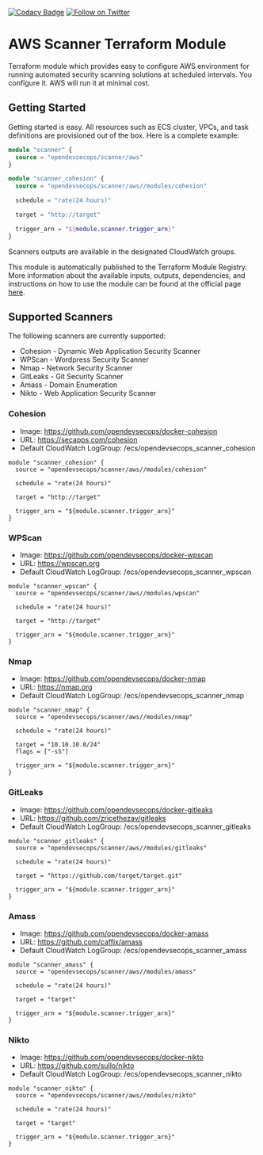 [![Codacy Badge](https://api.codacy.com/project/badge/Grade/5815b10c6daf46b0a3e6606ce812898e)](https://www.codacy.com/app/OpenDevSecOps/terraform-aws-scanner?utm_source=github.com&amp;utm_medium=referral&amp;utm_content=opendevsecops/terraform-aws-scanner&amp;utm_campaign=Badge_Grade)
[![Follow on Twitter](https://img.shields.io/twitter/follow/opendevsecops.svg?logo=twitter)](https://twitter.com/opendevsecops)

# AWS Scanner Terraform Module

Terraform module which provides easy to configure AWS environment for running automated security scanning solutions at scheduled intervals. You configure it. AWS will run it at minimal cost.

## Getting Started

Getting started is easy. All resources such as ECS cluster, VPCs, and task definitions are provisioned out of the box. Here is a complete example:

```terraform
module "scanner" {
  source = "opendevsecops/scanner/aws"
}

module "scanner_cohesion" {
  source = "opendevsecops/scanner/aws//modules/cohesion"

  schedule = "rate(24 hours)"

  target = "http://target"

  trigger_arn = "${module.scanner.trigger_arn}"
}
```

Scanners outputs are available in the designated CloudWatch groups.

This module is automatically published to the Terraform Module Registry. More information about the available inputs, outputs, dependencies, and instructions on how to use the module can be found at the official page [here](https://registry.terraform.io/modules/opendevsecops/scanner).

## Supported Scanners

The following scanners are currently supported:

  * Cohesion - Dynamic Web Application Security Scanner
  * WPScan - Wordpress Security Scanner
  * Nmap - Network Security Scanner
  * GitLeaks - Git Security Scanner
  * Amass - Domain Enumeration
  * Nikto - Web Application Security Scanner

### Cohesion

  * Image: https://github.com/opendevsecops/docker-cohesion
  * URL: https://secapps.com/cohesion
  * Default CloudWatch LogGroup: /ecs/opendevsecops_scanner_cohesion

```
module "scanner_cohesion" {
  source = "opendevsecops/scanner/aws//modules/cohesion"

  schedule = "rate(24 hours)"

  target = "http://target"

  trigger_arn = "${module.scanner.trigger_arn}"
}
```

### WPScan

  * Image: https://github.com/opendevsecops/docker-wpscan
  * URL: https://wpscan.org
  * Default CloudWatch LogGroup: /ecs/opendevsecops_scanner_wpscan

```
module "scanner_wpscan" {
  source = "opendevsecops/scanner/aws//modules/wpscan"

  schedule = "rate(24 hours)"

  target = "http://target"

  trigger_arn = "${module.scanner.trigger_arn}"
}
```

### Nmap

  * Image: https://github.com/opendevsecops/docker-nmap
  * URL: https://nmap.org
  * Default CloudWatch LogGroup: /ecs/opendevsecops_scanner_nmap

```
module "scanner_nmap" {
  source = "opendevsecops/scanner/aws//modules/nmap"

  schedule = "rate(24 hours)"

  target = "10.10.10.0/24"
  flags = ["-sS"]

  trigger_arn = "${module.scanner.trigger_arn}"
}
```

### GitLeaks

  * Image: https://github.com/opendevsecops/docker-gitleaks
  * URL: https://github.com/zricethezav/gitleaks
  * Default CloudWatch LogGroup: /ecs/opendevsecops_scanner_gitleaks

```
module "scanner_gitleaks" {
  source = "opendevsecops/scanner/aws//modules/gitleaks"

  schedule = "rate(24 hours)"

  target = "https://github.com/target/target.git"

  trigger_arn = "${module.scanner.trigger_arn}"
}
```

### Amass

  * Image: https://github.com/opendevsecops/docker-amass
  * URL: https://github.com/caffix/amass
  * Default CloudWatch LogGroup: /ecs/opendevsecops_scanner_amass

```
module "scanner_amass" {
  source = "opendevsecops/scanner/aws//modules/amass"

  schedule = "rate(24 hours)"

  target = "target"

  trigger_arn = "${module.scanner.trigger_arn}"
}
```

### Nikto

  * Image: https://github.com/opendevsecops/docker-nikto
  * URL: https://github.com/sullo/nikto
  * Default CloudWatch LogGroup: /ecs/opendevsecops_scanner_nikto

```
module "scanner_nikto" {
  source = "opendevsecops/scanner/aws//modules/nikto"

  schedule = "rate(24 hours)"

  target = "target"

  trigger_arn = "${module.scanner.trigger_arn}"
}
```
